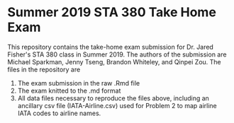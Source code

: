 # Summer 2019 STA 380 Take Home Exam
This repository contains the take-home exam submission for Dr. Jared Fisher's STA 380 class in Summer 2019. The authors of the submission are Michael Sparkman, Jenny Tseng, Brandon Whiteley, and Qinpei Zou. The files in the repository are
1. The exam submission in the raw .Rmd file
2. The exam knitted to the .md format
3. All data files necessary to reproduce the files above, including an ancillary csv file (IATA-Airline.csv) used for Problem 2 to map airline IATA codes to airline names.
